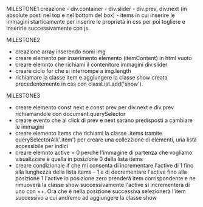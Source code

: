 MILESTONE1
creazione 
    - div.container
    - div.slider 
    - div.prev, div.next (in absolute posti nel top e nel bottom del box)
    - items in cui inserire le immagini starticamente per inserire le proprietà in css per poi  togliere e inserirle successivamente con js.

MILESTONE2
- creazione array inserendo nomi img
- creare elemento per inserimento elemento (itemContent) in html vuoto
- creare elemnto che richiami il contenitore immagini div.slider  
- creare ciclo for che si interrompe a img.length
- richiamare la classe item e aggiungere la classe show creata precedentemente in css con classList.add('show').


MILESTONE3
- creare elemento const next e const prev per div.next e div.prev richiamandole con document.querySelector
- creare evento che al click di prev e next sarano predisposti a cambiare le immagini
- creare elemento items che richiami la classe .items tramite querySelectorAll('.item') per creare una collezzione di elementi, una lista accessibile per indici
- creare elemnto active = 0 perchè l'immagine di partenza che vogliamo visualizzare è quella in posizione 0 della lista items
- creare condizionale if che mi consenta di incrementare l'active di 1 fino alla lunghezza della lista items - 1 e di decrementare l'active fino alla posizione 1
l'active in posizione zero prenderà item corrispondente e ne rimuoverà la classe show successivamente l'active si incrementerà di uno con ++. Ora che è nella posizione successiva selezionerà l'item successivo a cui andremo ad aggiungere la classe show 